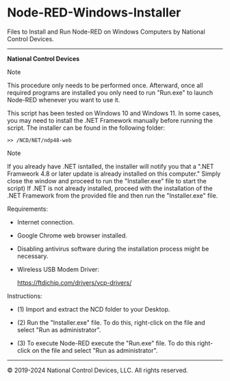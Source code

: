 # Node-RED-Windows-Installer
Files to Install and Run Node-RED on Windows Computers by National Control Devices.

 *****************************************************************

 **National Control Devices**                

 > [!NOTE] 
 > This procedure only needs to be performed once. Afterward, once 
 all required programs are installed you only need to run 
 "Run.exe" to launch Node-RED whenever you want to use it.

 This script has been tested on Windows 10 and Windows 11. In 
 some cases, you may need to install the .NET Framework manually 
 before running the script. The installer can be found in the 
 following folder:
 
    >> /NCD/NET/ndp48-web

 > [!NOTE]
 > If you already have .NET isntalled, the installer will 
  notify you that a ".NET Framweork 4.8 or later update is already 
  installed on this computer." Simply close the window and proceed
  to run the "Installer.exe" file to start the script)
 > If .NET is not already installed, proceed with the installation
  of the .NET Framework from the provided file and then run the 
  "Installer.exe" file.

 Requirements:
  
  - Internet connection.
  - Google Chrome web browser installed.
  - Disabling antivirus software during the installation process 
    might be necessary.
  - Wireless USB Modem Driver: 
     
       https://ftdichip.com/drivers/vcp-drivers/

 Instructions:

 - (1) Import and extract the NCD folder to your Desktop.

   
 - (2) Run the "Installer.exe" file. To do this, right-click on
     the file and select "Run as administrator".
            

 - (3) To execute Node-RED execute the "Run.exe" file. To do this
     right-click on the file and select "Run as administrator".
        
__________________________________________________________________
© 2019-2024 National Control Devices, LLC. All rights reserved.
